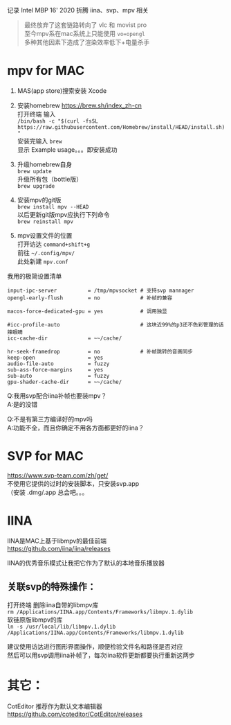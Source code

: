 记录 Intel MBP 16' 2020 折腾 iina、svp、mpv 相关

>最终放弃了这套链路转向了 vlc 和 movist pro  
至今mpv系在mac系统上只能使用 `vo=opengl`  
多种其他因素下造成了渲染效率低下+电量杀手

# mpv for MAC

1. MAS(app store)搜索安装 Xcode

2. 安装homebrew https://brew.sh/index_zh-cn  
打开终端 输入  
`/bin/bash -c "$(curl -fsSL https://raw.githubusercontent.com/Homebrew/install/HEAD/install.sh)"`  
安装完输入 `brew`  
显示 Example usage。。。即安装成功

3. 升级homebrew自身  
`brew update`  
升级所有包（bottle版）  
`brew upgrade`

4. 安装mpv的git版  
`brew install mpv --HEAD`  
以后更新git版mpv应执行下列命令  
`brew reinstall mpv`

5. mpv设置文件的位置  
打开访达 `command+shift+g`  
前往 `~/.config/mpv/`  
此处新建 `mpv.conf`

我用的极简设置清单
```
input-ipc-server          = /tmp/mpvsocket # 支持svp mannager
opengl-early-flush        = no             # 补帧的兼容

macos-force-dedicated-gpu = yes            # 调用独显

#icc-profile-auto                          # 这块近99%的p3还不色彩管理的话辣眼睛
icc-cache-dir             = ~~/cache/

hr-seek-framedrop         = no             # 补帧跳转的音画同步
keep-open                 = yes
audio-file-auto           = fuzzy
sub-ass-force-margins     = yes
sub-auto                  = fuzzy
gpu-shader-cache-dir      = ~~/cache/
```

Q:我用svp配合iina补帧也要装mpv？  
A:是的没错

Q:不是有第三方编译好的mpv吗  
A:功能不全，而且你确定不用各方面都更好的iina？

# SVP for MAC

https://www.svp-team.com/zh/get/  
不使用它提供的过时的安装脚本，只安装svp.app  
（安装 .dmg/.app 总会吧。。。  

# IINA

IINA是MAC上基于libmpv的最佳前端  
https://github.com/iina/iina/releases  

IINA的优秀音乐模式让我把它作为了默认的本地音乐播放器

## 关联svp的特殊操作：  
打开终端 删除iina自带的libmpv库  
`rm /Applications/IINA.app/Contents/Frameworks/libmpv.1.dylib`  
软链原版libmpv的库  
`ln -s /usr/local/lib/libmpv.1.dylib /Applications/IINA.app/Contents/Frameworks/libmpv.1.dylib`

建议使用访达进行图形界面操作，顺便检验文件名和路径是否对应  
然后可以用svp调用iina补帧了，每次iina软件更新都要执行重新这两步

# 其它：

CotEditor 推荐作为默认文本编辑器  
https://github.com/coteditor/CotEditor/releases
